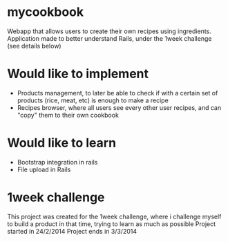 mycookbook
==========
Webapp that allows users to create their own recipes using ingredients.
Application made to better understand Rails, under the 1week challenge (see details below)

Would like to implement
===========
- Products management, to later be able to check if with a certain set of products (rice, meat, etc) is enough to make a recipe
- Recipes browser, where all users see every other user recipes, and can "copy" them to their own cookbook

Would like to learn
============
- Bootstrap integration in rails
- File upload in Rails

1week challenge
=============
This project was created for the 1week challenge, where i challenge myself to build a product in that time, trying to learn as much as possible
Project started in 24/2/2014
Project ends in 3/3/2014